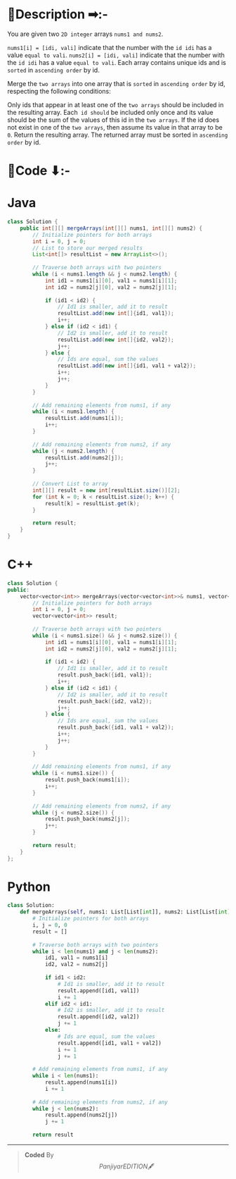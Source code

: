 # 📍Description ➡:-
<!-- Describe your first thoughts on how to solve this problem. -->
You are given two `2D integer` arrays `nums1 and nums2`.

`nums1[i] = [idi, vali]` indicate that the number with the `id idi` has a value `equal to vali`.
`nums2[i] = [idi, vali]` indicate that the number with the `id idi` has a value `equal to vali`.
Each array contains unique ids and is `sorted` in `ascending order` by id.

Merge the `two arrays` into one array that is `sorted` in `ascending order` by id, respecting the following conditions:

Only ids that appear in at least one of the `two arrays` should be included in the resulting array.
Each` id should` be included only once and its value should be the sum of the values of this id in the `two arrays`. If the id does not exist in one of the `two arrays`, then assume its value in that array to be `0`.
Return the resulting array. The returned array must be sorted in `ascending order` by id.


# 📝Code ⬇:-


# Java
```java []
class Solution {
    public int[][] mergeArrays(int[][] nums1, int[][] nums2) {
        // Initialize pointers for both arrays
        int i = 0, j = 0;
        // List to store our merged results
        List<int[]> resultList = new ArrayList<>();
        
        // Traverse both arrays with two pointers
        while (i < nums1.length && j < nums2.length) {
            int id1 = nums1[i][0], val1 = nums1[i][1];
            int id2 = nums2[j][0], val2 = nums2[j][1];
            
            if (id1 < id2) {
                // Id1 is smaller, add it to result
                resultList.add(new int[]{id1, val1});
                i++;
            } else if (id2 < id1) {
                // Id2 is smaller, add it to result
                resultList.add(new int[]{id2, val2});
                j++;
            } else {
                // Ids are equal, sum the values
                resultList.add(new int[]{id1, val1 + val2});
                i++;
                j++;
            }
        }
        
        // Add remaining elements from nums1, if any
        while (i < nums1.length) {
            resultList.add(nums1[i]);
            i++;
        }
        
        // Add remaining elements from nums2, if any
        while (j < nums2.length) {
            resultList.add(nums2[j]);
            j++;
        }
        
        // Convert List to array
        int[][] result = new int[resultList.size()][2];
        for (int k = 0; k < resultList.size(); k++) {
            result[k] = resultList.get(k);
        }
        
        return result;
    }
}

```

# C++
``` cpp []
class Solution {
public:
    vector<vector<int>> mergeArrays(vector<vector<int>>& nums1, vector<vector<int>>& nums2) {
        // Initialize pointers for both arrays
        int i = 0, j = 0;
        vector<vector<int>> result;
        
        // Traverse both arrays with two pointers
        while (i < nums1.size() && j < nums2.size()) {
            int id1 = nums1[i][0], val1 = nums1[i][1];
            int id2 = nums2[j][0], val2 = nums2[j][1];
            
            if (id1 < id2) {
                // Id1 is smaller, add it to result
                result.push_back({id1, val1});
                i++;
            } else if (id2 < id1) {
                // Id2 is smaller, add it to result
                result.push_back({id2, val2});
                j++;
            } else {
                // Ids are equal, sum the values
                result.push_back({id1, val1 + val2});
                i++;
                j++;
            }
        }
        
        // Add remaining elements from nums1, if any
        while (i < nums1.size()) {
            result.push_back(nums1[i]);
            i++;
        }
        
        // Add remaining elements from nums2, if any
        while (j < nums2.size()) {
            result.push_back(nums2[j]);
            j++;
        }
        
        return result;
    }
};
```

# Python
``` python []
class Solution:
    def mergeArrays(self, nums1: List[List[int]], nums2: List[List[int]]) -> List[List[int]]:
        # Initialize pointers for both arrays
        i, j = 0, 0
        result = []
        
        # Traverse both arrays with two pointers
        while i < len(nums1) and j < len(nums2):
            id1, val1 = nums1[i]
            id2, val2 = nums2[j]
            
            if id1 < id2:
                # Id1 is smaller, add it to result
                result.append([id1, val1])
                i += 1
            elif id2 < id1:
                # Id2 is smaller, add it to result
                result.append([id2, val2])
                j += 1
            else:
                # Ids are equal, sum the values
                result.append([id1, val1 + val2])
                i += 1
                j += 1
        
        # Add remaining elements from nums1, if any
        while i < len(nums1):
            result.append(nums1[i])
            i += 1
        
        # Add remaining elements from nums2, if any
        while j < len(nums2):
            result.append(nums2[j])
            j += 1
        
        return result    
```

---

>    **Coded** By $$Panjiyar EDITION 🖋  $$

               
